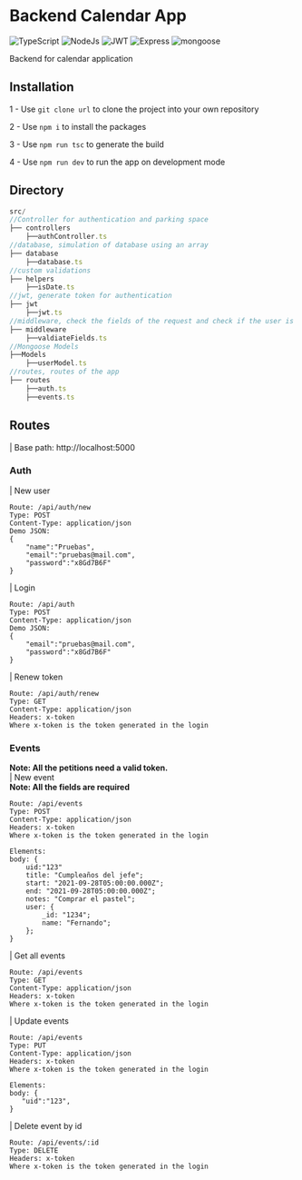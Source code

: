 # Backend Calendar App
<div>
  <img alt="TypeScript" src="https://img.shields.io/badge/-TypeScript-007ACC?style=for-the-badge&logo=typescript&logoColor=white" />
  <img alt="NodeJs" src="https://img.shields.io/badge/NodeJs-45b8d8?style=for-the-badge&logo=NodeJS&logoColor=white" />
  <img alt="JWT" src="https://img.shields.io/badge/JWT-43853d?style=for-the-badge&logo=JWT&logoColor=white" />
  <img alt="Express" src="https://img.shields.io/badge/-Express-15c213?style=for-the-badge&logo=Express&logoColor=white" />
  <img alt="mongoose" src="https://img.shields.io/badge/-mongoose-165fcc?style=for-the-badge&logo=mongoose&logoColor=white" />
</div>

Backend for calendar application

## Installation

1 - Use ```git clone url``` to clone the project into your own repository

2 - Use ```npm i``` to install the packages

3 - Use ```npm run tsc``` to generate the build

4 - Use ```npm run dev``` to run the app on development mode


## Directory

```js
src/
//Controller for authentication and parking space 
├── controllers
    ├──authController.ts
//database, simulation of database using an array
├── database
    ├──database.ts
//custom validations
├── helpers
    ├──isDate.ts
//jwt, generate token for authentication
├── jwt
    ├──jwt.ts
//middleware, check the fields of the request and check if the user is authenticated
├── middleware
    ├──valdiateFields.ts
//Mongoose Models
├──Models
    ├──userModel.ts
//routes, routes of the app
├── routes
    ├──auth.ts
    ├──events.ts
```
## Routes
| Base path: http://localhost:5000
### Auth
| New user
```
Route: /api/auth/new
Type: POST
Content-Type: application/json
Demo JSON:
{
	"name":"Pruebas",
	"email":"pruebas@mail.com",
	"password":"x8Gd7B6F"
}

```
| Login
```
Route: /api/auth
Type: POST
Content-Type: application/json
Demo JSON:
{
	"email":"pruebas@mail.com",
	"password":"x8Gd7B6F"
}
```
| Renew token
```
Route: /api/auth/renew
Type: GET
Content-Type: application/json
Headers: x-token
Where x-token is the token generated in the login
```

### Events
__Note: All the petitions need a valid token.__
<br/>
| New event
<br/>
__Note: All the fields are required__
```
Route: /api/events
Type: POST
Content-Type: application/json
Headers: x-token
Where x-token is the token generated in the login

Elements: 
body: {
    uid:"123"
    title: "Cumpleaños del jefe";
    start: "2021-09-28T05:00:00.000Z";
    end: "2021-09-28T05:00:00.000Z";
    notes: "Comprar el pastel";
    user: {
        _id: "1234";
        name: "Fernando";
    };
}
```
| Get all events
```
Route: /api/events
Type: GET
Content-Type: application/json
Headers: x-token
Where x-token is the token generated in the login
```
| Update events
```
Route: /api/events
Type: PUT
Content-Type: application/json
Headers: x-token
Where x-token is the token generated in the login

Elements: 
body: {
   "uid":"123",
}
```
| Delete event by id
```
Route: /api/events/:id
Type: DELETE
Headers: x-token
Where x-token is the token generated in the login
```
